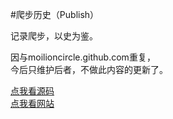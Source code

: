 #爬步历史（Publish）

记录爬步，以史为鉴。

因与moilioncircle.github.com重复，  
今后只维护后者，不做此内容的更新了。

[点我看源码](https://github.com/moilioncircle/moilioncircle.github.com)  
[点我看网站](http://www.moilioncircle.com)
